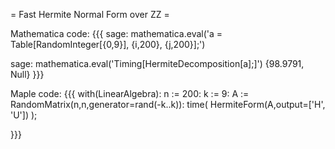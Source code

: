 = Fast Hermite Normal Form over ZZ =


Mathematica code:
{{{
sage: mathematica.eval('a = Table[RandomInteger[{0,9}], {i,200}, {j,200}];')

sage: mathematica.eval('Timing[HermiteDecomposition[a];]')
        {98.9791, Null}
}}}


Maple code:
{{{
with(LinearAlgebra): 
n := 200: k := 9: A := RandomMatrix(n,n,generator=rand(-k..k)): time( HermiteForm(A,output=['H', 'U']) );

}}}
